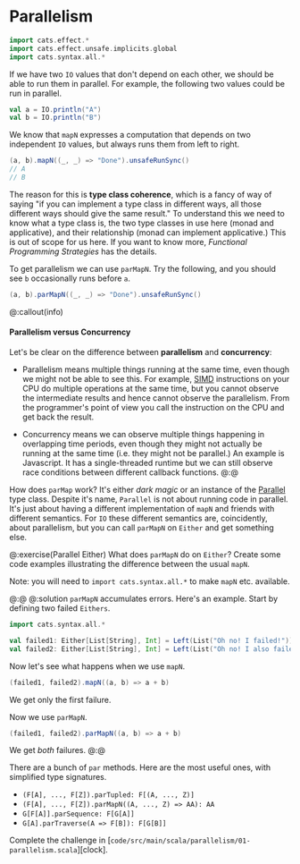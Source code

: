 # Parallelism

```scala mdoc:invisible
import cats.effect.*
import cats.effect.unsafe.implicits.global
import cats.syntax.all.*
```

If we have two `IO` values that don't depend on each other, we should be able to run them in parallel.
For example, the following two values could be run in parallel.

```scala mdoc:silent
val a = IO.println("A")
val b = IO.println("B")
```

We know that `mapN` expresses a computation that depends on two independent `IO` values, but always runs them from left to right.

```scala mdoc:silent
(a, b).mapN((_, _) => "Done").unsafeRunSync()
// A
// B
```

The reason for this is **type class coherence**, which is a fancy of way of saying "if you can implement a type class in different ways, all those different ways should give the same result." To understand this we need to know what a type class is, the two type classes in use here (monad and applicative), and their relationship (monad can implement applicative.) This is out of scope for us here. If you want to know more, *Functional Programming Strategies* has the details.

To get parallelism we can use `parMapN`. Try the following, and you should see `b` occasionally runs before `a`.

```scala mdoc:silent
(a, b).parMapN((_, _) => "Done").unsafeRunSync()
```


@:callout(info)
#### Parallelism versus Concurrency

Let's be clear on the difference between **parallelism** and **concurrency**:

- Parallelism means multiple things running at the same time, even though we might not be able to see this. For example, [SIMD](https://en.wikipedia.org/wiki/Single_instruction,_multiple_data) instructions on your CPU do multiple operations at the same time, but you cannot observe the intermediate results and hence cannot observe the parallelism. From the programmer's point of view you call the instruction on the CPU and get back the result.

- Concurrency means we can observe multiple things happening in overlapping time periods, even though they might not actually be running at the same time (i.e. they might not be parallel.) An example is Javascript. It has a single-threaded runtime but we can still observe race conditions between different callback functions.
@:@

How does `parMap` work? It's either *dark magic* or an instance of the [Parallel](https://typelevel.org/cats/typeclasses/parallel.html) type class. Despite it's name, `Parallel` is not about running code in parallel. It's just about having a different implementation of `mapN` and friends with different semantics. For `IO` these different semantics are, coincidently, about parallelism, but you can call `parMapN` on `Either` and get something else.

@:exercise(Parallel Either)
What does `parMapN` do on `Either`? Create some code examples illustrating the difference between the usual `mapN`.

Note: you will need to `import cats.syntax.all.*` to make `mapN` etc. available.

@:@
@:solution
`parMapN` accumulates errors. Here's an example. Start by defining two failed `Eithers`.

```scala mdoc:silent
import cats.syntax.all.*

val failed1: Either[List[String], Int] = Left(List("Oh no! I failed!"))
val failed2: Either[List[String], Int] = Left(List("Oh no! I also failed!"))
```

Now let's see what happens when we use `mapN`.

```scala mdoc
(failed1, failed2).mapN((a, b) => a + b)
```

We get only the first failure. 

Now we use `parMapN`.

```scala mdoc
(failed1, failed2).parMapN((a, b) => a + b)
```

We get *both* failures.
@:@


There are a bunch of `par` methods. Here are the most useful ones, with simplified type signatures.

* `(F[A], ..., F[Z]).parTupled: F[(A, ..., Z)]`
* `(F[A], ..., F[Z]).parMapN((A, ..., Z) => AA): AA`
* `G[F[A]].parSequence: F[G[A]]`
* `G[A].parTraverse(A => F[B]): F[G[B]]`

Complete the challenge in [`code/src/main/scala/parallelism/01-parallelism.scala`][clock].

[parallelism]: https://github.com/creativescala/cats-effect-tutorial/blob/main/code/src/main/scala/parallelism/01-parallelism.scala

